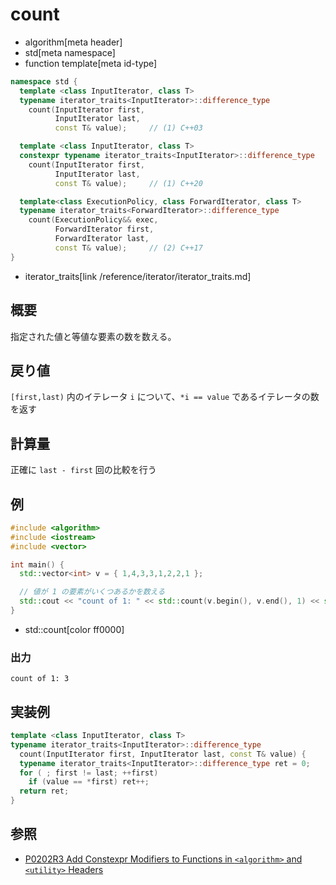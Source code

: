 # count
* algorithm[meta header]
* std[meta namespace]
* function template[meta id-type]

```cpp
namespace std {
  template <class InputIterator, class T>
  typename iterator_traits<InputIterator>::difference_type
    count(InputIterator first,
          InputIterator last,
          const T& value);     // (1) C++03

  template <class InputIterator, class T>
  constexpr typename iterator_traits<InputIterator>::difference_type
    count(InputIterator first,
          InputIterator last,
          const T& value);     // (1) C++20

  template<class ExecutionPolicy, class ForwardIterator, class T>
  typename iterator_traits<ForwardIterator>::difference_type
    count(ExecutionPolicy&& exec,
          ForwardIterator first,
          ForwardIterator last,
          const T& value);     // (2) C++17
}
```
* iterator_traits[link /reference/iterator/iterator_traits.md]

## 概要
指定された値と等値な要素の数を数える。


## 戻り値
`[first,last)` 内のイテレータ `i` について、`*i == value` であるイテレータの数を返す


## 計算量
正確に `last - first` 回の比較を行う


## 例
```cpp example
#include <algorithm>
#include <iostream>
#include <vector>

int main() {
  std::vector<int> v = { 1,4,3,3,1,2,2,1 };

  // 値が 1 の要素がいくつあるかを数える
  std::cout << "count of 1: " << std::count(v.begin(), v.end(), 1) << std::endl;
}
```
* std::count[color ff0000]

### 出力
```
count of 1: 3
```


## 実装例
```cpp
template <class InputIterator, class T>
typename iterator_traits<InputIterator>::difference_type
  count(InputIterator first, InputIterator last, const T& value) {
  typename iterator_traits<InputIterator>::difference_type ret = 0;
  for ( ; first != last; ++first)
    if (value == *first) ret++;
  return ret;
}
```


## 参照
- [P0202R3 Add Constexpr Modifiers to Functions in `<algorithm>` and `<utility>` Headers](http://www.open-std.org/jtc1/sc22/wg21/docs/papers/2017/p0202r3.html)
